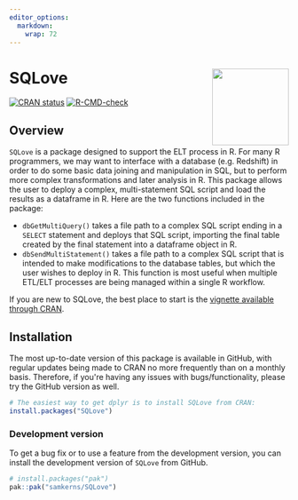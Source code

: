 ```yaml
---
editor_options: 
  markdown: 
    wrap: 72
---
```


<!-- README.md is generated from README.Rmd. Please edit that file -->

# SQLove <img src="https://github.com/user-attachments/assets/0cb7009e-af30-47c2-b4c5-b09b17b3f186" align="right" height="138"/>

<!-- badges: start -->

[![CRAN
status](https://www.r-pkg.org/badges/version/SQLove)](https://cran.r-project.org/package=dplyr)
[![R-CMD-check](https://github.com/samkerns/SQLove/actions/workflows/R-CMD-check.yaml/badge.svg)](https://github.com/tidyverse/dplyr/actions/workflows/R-CMD-check.yaml)

<!-- badges: end -->

## Overview

`SQLove` is a package designed to support the ELT process in R. For many
R programmers, we may want to interface with a database (e.g. Redshift)
in order to do some basic data joining and manipulation in SQL, but to
perform more complex transformations and later analysis in R. This
package allows the user to deploy a complex, multi-statement SQL script
and load the results as a dataframe in R. Here are the two functions
included in the package:

-   `dbGetMultiQuery()` takes a file path to a complex SQL script ending
    in a `SELECT` statement and deploys that SQL script, importing the
    final table created by the final statement into a dataframe object
    in R.
-   `dbSendMultiStatement()` takes a file path to a complex SQL script
    that is intended to make modifications to the database tables, but
    which the user wishes to deploy in R. This function is most useful
    when multiple ETL/ELT processes are being managed within a single R
    workflow.

If you are new to SQLove, the best place to start is the [vignette
available through
CRAN](https://cran.r-project.org/web/packages/SQLove/vignettes/SQLove.html).

## Installation

The most up-to-date version of this package is available in GitHub, with
regular updates being made to CRAN no more frequently than on a monthly
basis. Therefore, if you're having any issues with bugs/functionality,
please try the GitHub version as well.

``` r
# The easiest way to get dplyr is to install SQLove from CRAN:
install.packages("SQLove")
```

### Development version

To get a bug fix or to use a feature from the development version, you
can install the development version of `SQLove` from GitHub.

``` r
# install.packages("pak")
pak::pak("samkerns/SQLove")
```

## 
